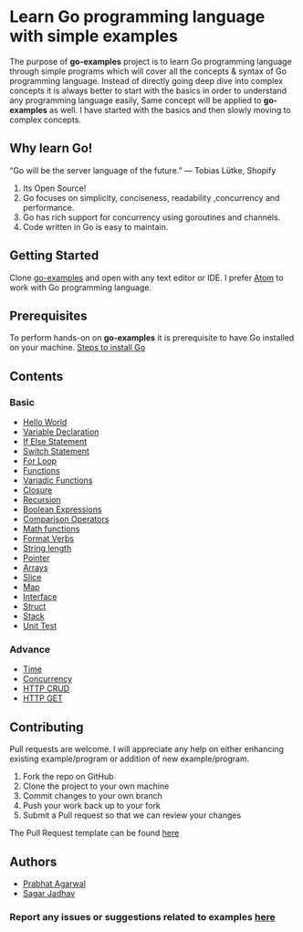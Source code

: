 # Learn Go programming language with simple examples
The purpose of **go-examples** project is to learn Go programming language through simple programs which will cover all the concepts & syntax of Go programming language. Instead of directly going deep dive into complex concepts it is always better to start with the basics in order to understand any programming language easily, Same concept will be applied to **go-examples** as well. I have started with the basics and then slowly moving to complex concepts.

## Why learn Go!
“Go will be the server language of the future.” — Tobias Lütke, Shopify

 1. Its Open Source!
 2. Go focuses on simplicity, conciseness, readability ,concurrency and performance.
 3. Go has rich support for concurrency using goroutines and channels.
 4. Code written in Go is easy to maintain.

## Getting Started
Clone <a href='https://github.com/sagar-jadhav/go-examples.git' target='_blank'>go-examples</a> and open with any text editor or IDE. I prefer <a href='https://atom.io/' target='_blank'>Atom</a> to work with Go programming language.

## Prerequisites

To perform hands-on on **go-examples** it is prerequisite to have Go installed on your machine.
<a href='https://golang.org/doc/install?download' target='_blank'>Steps to install Go</a>

## Contents

### Basic
* <a href='https://sagar-jadhav.github.io/go-examples/hello-world.html' target='_blank'>Hello World</a>
* <a href='https://sagar-jadhav.github.io/go-examples/simple-calculator.html' target='_blank'>Variable Declaration</a>
* <a href='https://sagar-jadhav.github.io/go-examples/if-elseif-else.html' target='_blank'>If Else Statement</a>
* <a href='https://sagar-jadhav.github.io/go-examples/switch.html' target='_blank'>Switch Statement</a>
* <a href='https://sagar-jadhav.github.io/go-examples/for-loop.html' target='_blank'>For Loop</a>
* <a href='https://sagar-jadhav.github.io/go-examples/function.html' target='_blank'>Functions</a>
* <a href='https://sagar-jadhav.github.io/go-examples/variadic.html' target='_blank'>Variadic Functions</a>
* <a href='https://sagar-jadhav.github.io/go-examples/closure.html' target='_blank'>Closure</a>
* <a href='https://sagar-jadhav.github.io/go-examples/recursion.html' target='_blank'>Recursion</a>
* <a href='https://sagar-jadhav.github.io/go-examples/boolean-expressions.html' target='_blank'>Boolean Expressions</a>
* <a href='https://sagar-jadhav.github.io/go-examples/comparison-operators.html' target='_blank'>Comparison Operators</a>
* <a href='https://sagar-jadhav.github.io/go-examples/math-functions.html' target='_blank'>Math functions</a>
* <a href='https://sagar-jadhav.github.io/go-examples/format-verbs.html' target='_blank'>Format Verbs</a>
* <a href='https://sagar-jadhav.github.io/go-examples/string-length.html' target='_blank'>String length</a>
* <a href='https://sagar-jadhav.github.io/go-examples/pointer.html' target='_blank'>Pointer</a>
* <a href='https://sagar-jadhav.github.io/go-examples/arrays.html' target='_blank'>Arrays</a>
* <a href='https://sagar-jadhav.github.io/go-examples/slice.html' target='_blank'>Slice</a>
* <a href='https://sagar-jadhav.github.io/go-examples/map.html' target='_blank'>Map</a>
* <a href='https://sagar-jadhav.github.io/go-examples/interfaces.html' target='_blank'>Interface</a>
* <a href='https://sagar-jadhav.github.io/go-examples/struct.html' target='_blank'>Struct</a>
* <a href='https://sagar-jadhav.github.io/go-examples/stack.html' target='_blank'>Stack</a>
* <a href='https://sagar-jadhav.github.io/go-examples/unit-test.html' target='_blank'>Unit Test</a>

### Advance
* <a href='https://sagar-jadhav.github.io/go-examples/time.html' target='_blank'>Time</a>
* <a href='https://sagar-jadhav.github.io/go-examples/concurrency.html' target='_blank'>Concurrency</a>
* <a href='https://sagar-jadhav.github.io/go-examples/http_srv.html' target='_blank'>HTTP CRUD</a>
* <a href='https://sagar-jadhav.github.io/go-examples/http_get.html' target='_blank'>HTTP GET</a>
 
## Contributing

Pull requests are welcome. I will appreciate any help on either enhancing existing example/program or addition of new example/program.

1. Fork the repo on GitHub
2. Clone the project to your own machine
3. Commit changes to your own branch
4. Push your work back up to your fork
5. Submit a Pull request so that we can review your changes

The Pull Request template can be found <a href='./pull_request_template.html' target='_blank'>here</a>

## Authors

- <a href='https://sagar-jadhav.github.io/go-examples/prabhat-agarwal.html' target='_blank'>Prabhat Agarwal</a>
- <a href='https://sagar-jadhav.github.io/go-examples/sagar-jadhav.html' target='_blank'>Sagar Jadhav</a>

### Report any issues or suggestions related to examples <a href='https://github.com/sagar-jadhav/go-examples/issues/new' target='_blank'>here</a>
